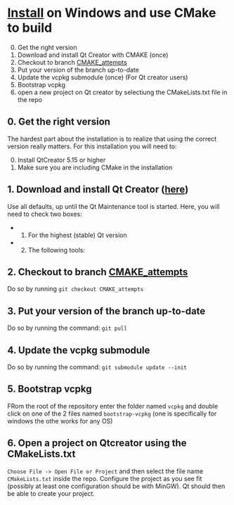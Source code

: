 # [Install](install.md) on Windows and use CMake to build

  0. Get the right version
  1. Download and install Qt Creator with CMAKE (once)
  2. Checkout to branch [CMAKE_attempts](https://github.com/tresinformal/drakkar/tree/CMAKE_attempts)
  3. Put your version of the branch up-to-date
  4. Update the vcpkg submodule (once)
  (For Qt creator users)
  5. Bootstrap vcpkg 
  6. open a new project on Qt creator by selectiung the CMakeLists.txt file in the repo

## 0. Get the right version

The hardest part about the installation is to realize that using
the correct version really matters. For this installation you will need to:

0. Install QtCreator 5.15 or higher
1. Make sure you are including CMake in the installation

## 1. Download and install Qt Creator ([here](https://www.qt.io/download-open-source?hsCtaTracking=9f6a2170-a938-42df-a8e2-a9f0b1d6cdce%7C6cb0de4f-9bb5-4778-ab02-bfb62735f3e5))

Use all defaults, up until the Qt Maintenance tool is started.
Here, you will need to check two boxes:

 * 1. For the highest (stable) Qt version

 * 2. The following tools: 


## 2. Checkout to branch [CMAKE_attempts](https://github.com/tresinformal/drakkar/tree/CMAKE_attempts)
Do so by running `git checkout CMAKE_attempts`
## 3. Put your version of the branch up-to-date
Do so by running the command: `git pull`
## 4. Update the vcpkg submodule
Do so by running the command: `git submodule update --init`
## 5. Bootstrap vcpkg 
FRom the root of the repository enter the folder named `vcpkg` and double click on one of the 2 files named `bootstrap-vcpkg` (one is specifically for windows the othe works for any OS)
## 6. Open a project on Qtcreator using the CMakeLists.txt
`Choose File -> Open File or Project` and then select the file name `CMakeLists.txt` inside the repo. Configure the project as you see fit (possibly at least one configuration should be with MinGW). Qt should then be able to create your project.



